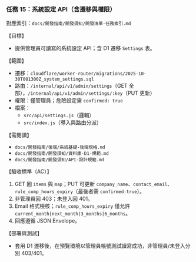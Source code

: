 ### 任務 15：系統設定 API（含遷移與權限）

對應索引：`docs/開發指南/開發須知/開發清單-任務索引.md`

【目標】
- 提供管理員可讀寫的系統設定 API；含 D1 遷移 `Settings` 表。

【範圍】
- 遷移：`cloudflare/worker-router/migrations/2025-10-30T001300Z_system_settings.sql`
- 路由：`/internal/api/v1/admin/settings`（GET 全部），`/internal/api/v1/admin/settings/:key`（PUT 更新）
- 權限：僅管理員；危險設定需 `confirmed: true`
- 檔案：
  - `src/api/settings.js`（邏輯）
  - `src/index.js`（導入與路由分派）

【需閱讀】
- `docs/開發指南/後端/系統基礎-後端規格.md`
- `docs/開發指南/開發須知/資料庫-D1-規範.md`
- `docs/開發指南/開發須知/API-設計規範.md`

【驗收標準（AC）】
1) GET 回 `items` 與 `map`；PUT 可更新 `company_name`、`contact_email`、`rule_comp_hours_expiry`（最後者需 `confirmed:true`）。
2) 非管理員回 403；未登入回 401。
3) Email 格式檢核；`rule_comp_hours_expiry` 僅允許 `current_month|next_month|3_months|6_months`。
4) 回應遵循 JSON Envelope。

【部署與測試】
- 套用 D1 遷移後，在預覽環境以管理員帳號測試讀寫成功，非管理員/未登入分別 403/401。


